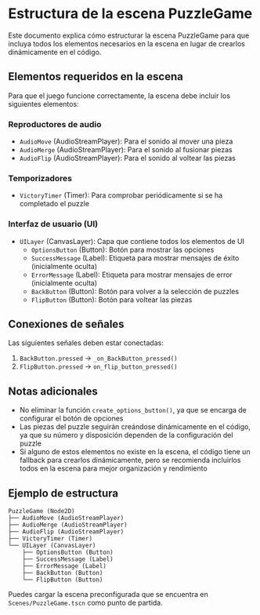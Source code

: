 # Estructura de la escena PuzzleGame

Este documento explica cómo estructurar la escena PuzzleGame para que incluya todos los elementos necesarios en la escena en lugar de crearlos dinámicamente en el código.

## Elementos requeridos en la escena

Para que el juego funcione correctamente, la escena debe incluir los siguientes elementos:

### Reproductores de audio
- `AudioMove` (AudioStreamPlayer): Para el sonido al mover una pieza
- `AudioMerge` (AudioStreamPlayer): Para el sonido al fusionar piezas
- `AudioFlip` (AudioStreamPlayer): Para el sonido al voltear las piezas

### Temporizadores
- `VictoryTimer` (Timer): Para comprobar periódicamente si se ha completado el puzzle

### Interfaz de usuario (UI)
- `UILayer` (CanvasLayer): Capa que contiene todos los elementos de UI
  - `OptionsButton` (Button): Botón para mostrar las opciones
  - `SuccessMessage` (Label): Etiqueta para mostrar mensajes de éxito (inicialmente oculta)
  - `ErrorMessage` (Label): Etiqueta para mostrar mensajes de error (inicialmente oculta)
  - `BackButton` (Button): Botón para volver a la selección de puzzles
  - `FlipButton` (Button): Botón para voltear las piezas

## Conexiones de señales

Las siguientes señales deben estar conectadas:

1. `BackButton.pressed` -> `_on_BackButton_pressed()`
2. `FlipButton.pressed` -> `on_flip_button_pressed()`

## Notas adicionales

- No eliminar la función `create_options_button()`, ya que se encarga de configurar el botón de opciones
- Las piezas del puzzle seguirán creándose dinámicamente en el código, ya que su número y disposición dependen de la configuración del puzzle
- Si alguno de estos elementos no existe en la escena, el código tiene un fallback para crearlos dinámicamente, pero se recomienda incluirlos todos en la escena para mejor organización y rendimiento

## Ejemplo de estructura

```
PuzzleGame (Node2D)
├── AudioMove (AudioStreamPlayer)
├── AudioMerge (AudioStreamPlayer)
├── AudioFlip (AudioStreamPlayer)
├── VictoryTimer (Timer)
└── UILayer (CanvasLayer)
    ├── OptionsButton (Button)
    ├── SuccessMessage (Label)
    ├── ErrorMessage (Label)
    ├── BackButton (Button)
    └── FlipButton (Button)
```

Puedes cargar la escena preconfigurada que se encuentra en `Scenes/PuzzleGame.tscn` como punto de partida. 